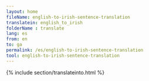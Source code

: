 ```yaml
---
layout: home
fileName: english-to-irish-sentence-translation
translatein: english_to_irish
folderName : translate
lang: es
from: en
to: ga
permalink: /es/english-to-irish-sentence-translation
tool: english-to-irish-sentence-translation
---
```

{% include section/translateinto.html %}
